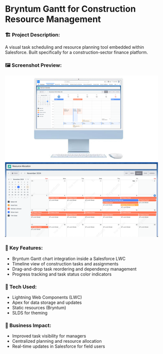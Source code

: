 # Bryntum Gantt for Construction Resource Management

### 🏗️ Project Description:
A visual task scheduling and resource planning tool embedded within Salesforce. Built specifically for a construction-sector finance platform.

### 🖼 Screenshot Preview:

![Bryntum Gantt Preview](./screenshots/1.png)
![Bryntum Gantt Preview](./screenshots/2.png)

### 🧠 Key Features:
- Bryntum Gantt chart integration inside a Salesforce LWC
- Timeline view of construction tasks and assignments
- Drag-and-drop task reordering and dependency management
- Progress tracking and task status color indicators

### 🔧 Tech Used:
- Lightning Web Components (LWC)
- Apex for data storage and updates
- Static resources (Bryntum)
- SLDS for theming

### 🎯 Business Impact:
- Improved task visibility for managers
- Centralized planning and resource allocation
- Real-time updates in Salesforce for field users

